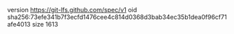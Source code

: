 version https://git-lfs.github.com/spec/v1
oid sha256:73efe341b7f3ecfd1476cee4c814d0368d3bab34ec35b1dea0f96cf71afe4013
size 1613
